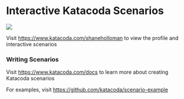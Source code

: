 # Interactive Katacoda Scenarios

[![](http://shields.katacoda.com/katacoda/shaneholloman/count.svg)](https://www.katacoda.com/shaneholloman "Get your profile on Katacoda.com")

Visit https://www.katacoda.com/shaneholloman to view the profile and interactive scenarios

### Writing Scenarios
Visit https://www.katacoda.com/docs to learn more about creating Katacoda scenarios

For examples, visit https://github.com/katacoda/scenario-example

